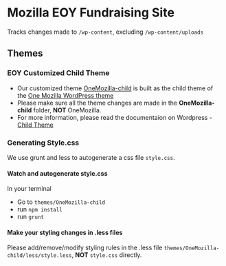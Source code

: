 # Mozilla EOY Fundraising Site #
Tracks changes made to `/wp-content`, excluding `/wp-content/uploads`

## Themes ##

### EOY Customized Child Theme ###
- Our customized theme [OneMozilla-child](https://github.com/mozilla/eoy-fundraising/tree/master/themes/OneMozilla-child) is built as the child theme of the [One Mozilla WordPress theme](https://github.com/mozilla/One-Mozilla-blog/)
- Please make sure all the theme changes are made in the **OneMozilla-child** folder, **NOT** OneMozilla.
- For more information, please read the documentaion on Wordpress - [Child Theme](http://codex.wordpress.org/Child_Themes)

### Generating Style.css ###
We use grunt and less to autogenerate a css file `style.css`.

#### Watch and autogenerate style.css ####

In your terminal
- Go to `themes/OneMozilla-child`
- run `npm install`
- run `grunt`

#### Make your styling changes in .less files ####
Please add/remove/modify styling rules in the .less file `themes/OneMozilla-child/less/style.less`, **NOT** `style.css` directly.




